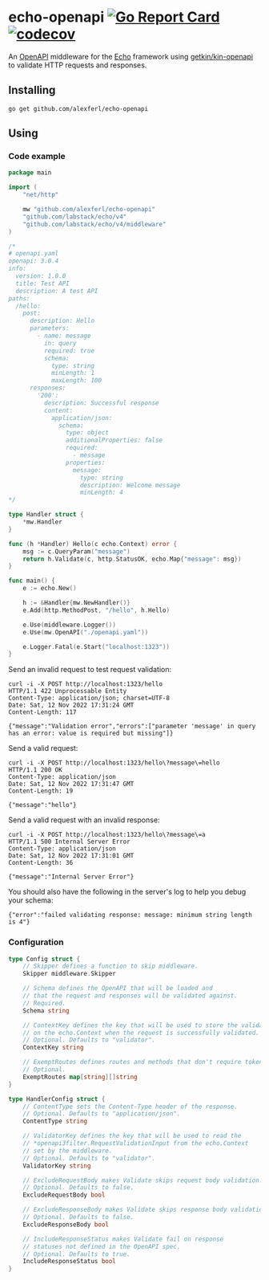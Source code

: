 # echo-openapi [![Go Report Card](https://goreportcard.com/badge/github.com/alexferl/echo-openapi)](https://goreportcard.com/report/github.com/alexferl/echo-openapi) [![codecov](https://codecov.io/gh/alexferl/echo-openapi/branch/master/graph/badge.svg)](https://codecov.io/gh/alexferl/echo-openapi)

An [OpenAPI](https://www.openapis.org/) middleware for the [Echo](https://github.com/labstack/echo) framework using
[getkin/kin-openapi](https://github.com/getkin/kin-openapi) to validate HTTP requests and responses.

## Installing
```shell
go get github.com/alexferl/echo-openapi
```

## Using

### Code example
```go
package main

import (
    "net/http"

    mw "github.com/alexferl/echo-openapi"
    "github.com/labstack/echo/v4"
    "github.com/labstack/echo/v4/middleware"
)

/*
# openapi.yaml
openapi: 3.0.4
info:
  version: 1.0.0
  title: Test API
  description: A test API
paths:
  /hello:
    post:
      description: Hello
      parameters:
        - name: message
          in: query
          required: true
          schema:
            type: string
            minLength: 1
            maxLength: 100
      responses:
        '200':
          description: Successful response
          content:
            application/json:
              schema:
                type: object
                additionalProperties: false
                required:
                  - message
                properties:
                  message:
                    type: string
                    description: Welcome message
                    minLength: 4
*/

type Handler struct {
    *mw.Handler
}

func (h *Handler) Hello(c echo.Context) error {
    msg := c.QueryParam("message")
    return h.Validate(c, http.StatusOK, echo.Map{"message": msg})
}

func main() {
    e := echo.New()

    h := &Handler{mw.NewHandler()}
    e.Add(http.MethodPost, "/hello", h.Hello)

    e.Use(middleware.Logger())
    e.Use(mw.OpenAPI("./openapi.yaml"))

    e.Logger.Fatal(e.Start("localhost:1323"))
}
```
Send an invalid request to test request validation:
```shell
curl -i -X POST http://localhost:1323/hello
HTTP/1.1 422 Unprocessable Entity
Content-Type: application/json; charset=UTF-8
Date: Sat, 12 Nov 2022 17:31:24 GMT
Content-Length: 117

{"message":"Validation error","errors":["parameter 'message' in query has an error: value is required but missing"]}
```

Send a valid request:
```shell
curl -i -X POST http://localhost:1323/hello\?message\=hello
HTTP/1.1 200 OK
Content-Type: application/json
Date: Sat, 12 Nov 2022 17:31:47 GMT
Content-Length: 19

{"message":"hello"}
```

Send a valid request with an invalid response:
```shell
curl -i -X POST http://localhost:1323/hello\?message\=a
HTTP/1.1 500 Internal Server Error
Content-Type: application/json
Date: Sat, 12 Nov 2022 17:31:01 GMT
Content-Length: 36

{"message":"Internal Server Error"}
```
You should also have the following in the server's log to help you debug your schema:
```shell
{"error":"failed validating response: message: minimum string length is 4"}
```

### Configuration
```go
type Config struct {
	// Skipper defines a function to skip middleware.
	Skipper middleware.Skipper

	// Schema defines the OpenAPI that will be loaded and
	// that the request and responses will be validated against.
	// Required.
	Schema string

	// ContextKey defines the key that will be used to store the validator
	// on the echo.Context when the request is successfully validated.
	// Optional. Defaults to "validator".
	ContextKey string

	// ExemptRoutes defines routes and methods that don't require tokens.
	// Optional.
	ExemptRoutes map[string][]string
}

type HandlerConfig struct {
	// ContentType sets the Content-Type header of the response.
	// Optional. Defaults to "application/json".
	ContentType string

	// ValidatorKey defines the key that will be used to read the
	// *openapi3filter.RequestValidationInput from the echo.Context
	// set by the middleware.
	// Optional. Defaults to "validator".
	ValidatorKey string

	// ExcludeRequestBody makes Validate skips request body validation.
	// Optional. Defaults to false.
	ExcludeRequestBody bool

	// ExcludeResponseBody makes Validate skips response body validation.
	// Optional. Defaults to false.
	ExcludeResponseBody bool

	// IncludeResponseStatus makes Validate fail on response
	// statuses not defined in the OpenAPI spec.
	// Optional. Defaults to true.
	IncludeResponseStatus bool
}
```
